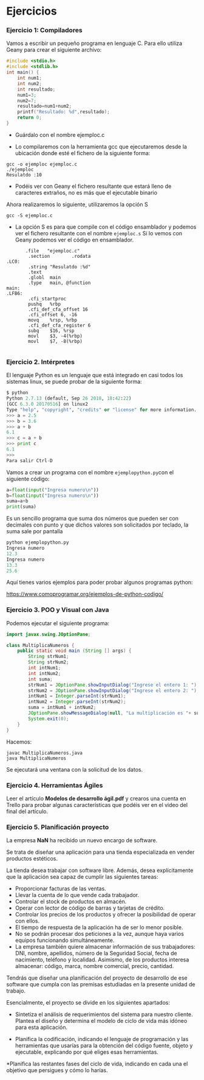 # Ejercicios

### Ejercicio 1: Compiladores 

Vamos a escribir un pequeño programa en lenguaje C. Para ello utiliza Geany para crear el siguiente archivo:

```c
#include <stdio.h> 
#include <stdlib.h>
int main() { 
	int num1; 
	int num2; 
	int resultado; 
	num1=3; 
	num2=7; 
	resultado=num1+num2; 
    printf("Resultado: %d",resultado);
	return 0; 
}
```



- Guárdalo con el nombre ejemploc.c

- Lo compilaremos con la herramienta gcc que ejecutaremos desde la ubicación donde esté el fichero de la siguiente forma:

```
gcc -o ejemploc ejemploc.c
./ejemploc
Resulatdo :10
```

* Podéis ver con Geany el fichero resultante que estará lleno de caracteres extraños, no es más que el ejecutable binario

Ahora realizaremos lo siguiente, utilizaremos la opción S

```
gcc -S ejemploc.c
```

- La opción S es para que compile con el código ensamblador y podemos ver el fichero resultante con el nombre `ejemploc.s`   Si lo vemos con Geany podemos ver el código en ensamblador.

```assembly
       .file   "ejemploc.c"
        .section        .rodata
.LC0:
        .string "Resulatdo :%d"
        .text
        .globl  main
        .type   main, @function
main:
.LFB6:
        .cfi_startproc
        pushq   %rbp
        .cfi_def_cfa_offset 16
        .cfi_offset 6, -16
        movq    %rsp, %rbp
        .cfi_def_cfa_register 6
        subq    $16, %rsp
        movl    $3, -4(%rbp)
        movl    $7, -8(%rbp)
		
```



### Ejercicio 2. Intérpretes

El lenguaje Python es un lenguaje que está integrado en casi todos los sistemas linux, se puede probar de la siguiente forma:

```python
$ python
Python 2.7.13 (default, Sep 26 2018, 18:42:22) 
[GCC 6.3.0 20170516] on linux2
Type "help", "copyright", "credits" or "license" for more information.
>>> a = 2.5
>>> b = 3.6
>>> a + b
6.1
>>> c = a + b
>>> print c
6.1
>>> 
Para salir Ctrl-D
```

Vamos a crear un programa con el nombre `ejemplopython.py`con el siguiente código:

```python
a=float(input("Ingresa numero\n"))
b=float(input("Ingresa numero\n"))
suma=a+b
print(suma)
```

Es un sencillo programa que suma dos números que pueden ser con decimales con punto y que dichos valores son solicitados por teclado, la suma sale por pantalla

```python
python ejemplopython.py 
Ingresa numero
12.3
Ingresa numero
13.3
25.6

```

Aquí tienes varios ejemplos para poder probar algunos programas python:

https://www.comoprogramar.org/ejemplos-de-python-codigo/

### Ejercicio 3. POO y Visual con Java

Podemos ejecutar el siguiente programa:

```java
import javax.swing.JOptionPane;

class MultiplicaNumeros {
	public static void main (String [] args) {
		String strNum1;
		String strNum2;
		int intNum1;
		int intNum2;
		int suma;
		strNum1 = JOptionPane.showInputDialog("Ingrese el entero 1: ");
		strNum2 = JOptionPane.showInputDialog("Ingrese el entero 2: ");
		intNum1 = Integer.parseInt(strNum1);
		intNum2 = Integer.parseInt(strNum2);
		suma = intNum1 + intNum2;
		JOptionPane.showMessageDialog(null, "La multiplicación es "+ suma, "Resultado,", JOptionPane.PLAIN_MESSAGE);
		System.exit(0);
	}
}
```



Hacemos:

```
javac MultiplicaNumeros.java 
java MultiplicaNumeros 
```

Se ejecutará una ventana con la solicitud de los datos.



### Ejercicio 4. Herramientas Ágiles

Leer el artículo **Modelos de desarrollo ágil.pdf** y crearos una cuenta en Trello para probar algunas características que podéis ver en el video del final del artículo. 



### Ejercicio 5. Planificación proyecto

La empresa **NaN** ha recibido un nuevo encargo de software.

Se trata de diseñar una aplicación para una tienda especializada en vender productos estéticos.

La tienda desea trabajar con software libre. Además, desea explícitamente que la aplicación sea capaz de cumplir las siguientes tareas:


* Proporcionar facturas de las ventas.
* Llevar la cuenta de lo que vende cada trabajador.
* Controlar el stock de productos en almacén.
* Operar con lector de código de barras y tarjetas de crédito.
* Controlar los precios de los productos y ofrecer la posibilidad de operar con ellos.
* El tiempo de respuesta de la aplicación ha de ser lo menor posible.
* No se podrán procesar dos peticiones a la vez, aunque haya varios equipos funcionando simultáneamente.
* La empresa también quiere almacenar información de sus trabajadores: DNI, nombre, apellidos, número de la Seguridad Social, fecha de nacimiento, teléfono y localidad. Asimismo, de los productos interesa almacenar: código, marca, nombre comercial, precio, cantidad.


Tendrás que diseñar una planificación del proyecto de desarrollo de ese software que cumpla con las premisas estudiadas en la presente unidad de trabajo.

Esencialmente, el proyecto se divide en los siguientes apartados:

   * Sintetiza el análisis de requerimientos del sistema para nuestro cliente. Plantea el diseño y determina el modelo de ciclo de vida más idóneo para esta aplicación.
    
   * Planifica la codificación, indicando el lenguaje de programación y las herramientas que usarías para la obtención del código fuente, objeto y ejecutable, explicando por qué eliges esas herramientas.
    
   *Planifica las restantes fases del ciclo de vida, indicando en cada una el objetivo que persigues y cómo lo harías.

